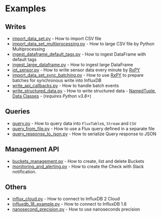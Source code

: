 # Examples

## Writes
- [import_data_set.py](import_data_set.py) - How to import CSV file
- [import_data_set_multiprocessing.py](import_data_set_multiprocessing.py) - How to large CSV file by Python Multiprocessing
- [ingest_dataframe_default_tags.py](ingest_dataframe_default_tags.py) - How to ingest DataFrame with default tags
- [ingest_large_dataframe.py](ingest_large_dataframe.py) - How to ingest large DataFrame
- [iot_sensor.py](iot_sensor.py) - How to write sensor data every minute by [RxPY](https://rxpy.readthedocs.io/en/latest/)
- [import_data_set_sync_batching.py](import_data_set_sync_batching.py) - How to use [RxPY](https://rxpy.readthedocs.io/en/latest/) to prepare batches for synchronous write into InfluxDB
- [write_api_callbacks.py](write_api_callbacks.py) - How to handle batch events
- [write_structured_data.py](write_structured_data.py) - How to write structured data - [NamedTuple](https://docs.python.org/3/library/collections.html#collections.namedtuple), [Data Classes](https://docs.python.org/3/library/dataclasses.html) - (_requires Python v3.8+_)

## Queries
- [query.py](query.py) - How to query data into `FluxTable`s, `Stream` and `CSV`
- [query_from_file.py](query_from_file.py) - How to use a Flux query defined in a separate file
- [query_response_to_json.py](query_response_to_json.py) - How to serialize Query response to JSON


## Management API
- [buckets_management.py](buckets_management.py) - How to create, list and delete Buckets
- [monitoring_and_alerting.py](monitoring_and_alerting.py) - How to create the Check with Slack notification.

## Others
- [influx_cloud.py](influx_cloud.py) - How to connect to InfluxDB 2 Cloud
- [influxdb_18_example.py](influxdb_18_example.py) - How to connect to InfluxDB 1.8
- [nanosecond_precision.py](nanosecond_precision.py) - How to use nanoseconds precision
  